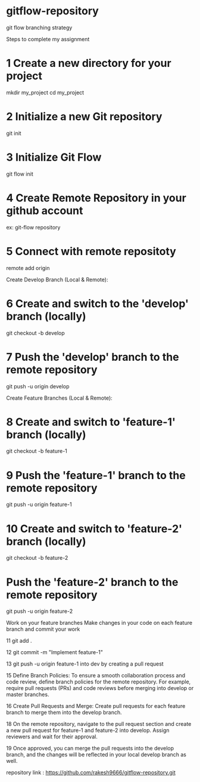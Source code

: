 # gitflow-repository
git flow branching strategy

Steps to complete my assignment 

# 1 Create a new directory for your project
mkdir my_project
cd my_project

# 2 Initialize a new Git repository
git init

# 3 Initialize Git Flow
git flow init

# 4 Create Remote Repository in your github account 
ex: git-flow repository

# 5 Connect with remote repositoty
remote add origin <url>

Create Develop Branch (Local & Remote):

# 6 Create and switch to the 'develop' branch (locally)
git checkout -b develop

# 7 Push the 'develop' branch to the remote repository
git push -u origin develop

Create Feature Branches (Local & Remote):

# 8 Create and switch to 'feature-1' branch (locally)
git checkout -b feature-1

# 9 Push the 'feature-1' branch to the remote repository
git push -u origin feature-1

# 10 Create and switch to 'feature-2' branch (locally)
git checkout -b feature-2

# Push the 'feature-2' branch to the remote repository
git push -u origin feature-2

Work on your feature branches
Make changes in your code on each feature branch and commit your work

11 git add .

12 git commit -m "Implement feature-1"

13 git push -u origin feature-1 
into dev by creating a pull request 

15 Define Branch Policies:
To ensure a smooth collaboration process and code review, define branch policies for the remote repository. For example, require pull requests (PRs) and code reviews before merging into develop or master branches.

16 Create Pull Requests and Merge:
Create pull requests for each feature branch to merge them into the develop branch.

18 On the remote repository, navigate to the pull request section and create a new pull request for feature-1 and feature-2 into develop. Assign reviewers and wait for their approval.

19 Once approved, you can merge the pull requests into the develop branch, and the changes will be reflected in your local develop branch as well.



repository link : https://github.com/rakesh9666/gitflow-repository.git


 
